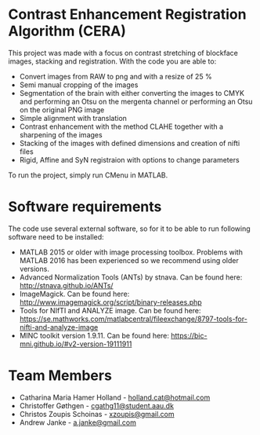 # Contrast Enhancement Registration Algorithm (CERA) 

This project was made with a focus on contrast stretching of blockface images, stacking and registration. With the code you are able to:

- Convert images from RAW to png and with a resize of 25 % 
- Semi manual cropping of the images 
- Segmentation of the brain with either converting the images to CMYK and performing an Otsu on the mergenta channel or performing an Otsu on the original PNG image
- Simple alignment with translation 
- Contrast enhancement with the method CLAHE together with a sharpening of the images 
- Stacking of the images with defined dimensions and creation of nifti files
- Rigid, Affine and SyN registraion with options to change parameters

To run the project, simply run CMenu in MATLAB.

# Software requirements

The code use several external software, so for it to be able to run following software need to be installed: 

- MATLAB 2015 or older with image processing toolbox. Problems with MATLAB 2016 has been experienced so we recommend using older versions.
- Advanced Normalization Tools (ANTs) by stnava. Can be found here: http://stnava.github.io/ANTs/
- ImageMagick. Can be found here: http://www.imagemagick.org/script/binary-releases.php
- Tools for NIfTI and ANALYZE image. Can be found here: https://se.mathworks.com/matlabcentral/fileexchange/8797-tools-for-nifti-and-analyze-image
- MINC toolkit version 1.9.11. Can be found here: https://bic-mni.github.io/#v2-version-19111911

# Team Members

- Catharina Maria Hamer Holland - holland.cat@hotmail.com
- Christoffer Gøthgen - cgathg11@student.aau.dk
- Christos Zoupis Schoinas - xzoupis@gmail.com
- Andrew Janke - a.janke@gmail.com
